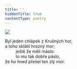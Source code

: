 ```yaml
---
title: ''
hiddenTitle: true
contentType: poetry
---
```


<section>

![](../Images/023.jpg)

Byl jeden chlápek z Krušných hor,  
a toho sklátil hrozný mor;  
         ještě že měli máslo:  
         to mu tak dobře páslo,  
že ho hned přešel ten zlý mor.

</section>
